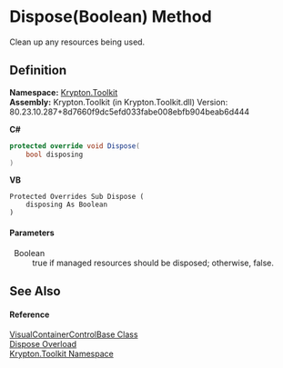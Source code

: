 # Dispose(Boolean) Method


Clean up any resources being used.



## Definition
**Namespace:** <a href="79d2eac2-21f4-54ff-7552-b20c33c30600.md">Krypton.Toolkit</a>  
**Assembly:** Krypton.Toolkit (in Krypton.Toolkit.dll) Version: 80.23.10.287+8d7660f9dc5efd033fabe008ebfb904beab6d444

**C#**
``` C#
protected override void Dispose(
	bool disposing
)
```
**VB**
``` VB
Protected Overrides Sub Dispose ( 
	disposing As Boolean
)
```



#### Parameters
<dl><dt>  Boolean</dt><dd>true if managed resources should be disposed; otherwise, false.</dd></dl>

## See Also


#### Reference
<a href="d1aa6cad-cf50-f2df-2763-4ffd4d57843a.md">VisualContainerControlBase Class</a>  
<a href="15f94c30-96cb-88a3-8202-28aea4b5efbe.md">Dispose Overload</a>  
<a href="79d2eac2-21f4-54ff-7552-b20c33c30600.md">Krypton.Toolkit Namespace</a>  

